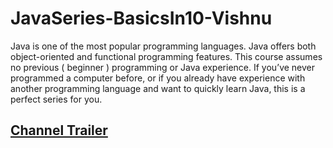 # JavaSeries-BasicsIn10-Vishnu
Java is one of the most popular programming languages. Java offers both object-oriented and functional programming features. This course assumes no previous ( beginner ) programming or Java experience. If you’ve never programmed a computer before, or if you already have experience with another programming language and want to quickly learn Java, this is a perfect series for you.

## [Channel Trailer](targetURL)
